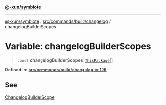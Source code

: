 [**@-xun/symbiote**](../../../../../README.md)

***

[@-xun/symbiote](../../../../../README.md) / [src/commands/build/changelog](../README.md) / changelogBuilderScopes

# Variable: changelogBuilderScopes

> `const` **changelogBuilderScopes**: [`ThisPackage`](../../../../configure/enumerations/ThisPackageGlobalScope.md#thispackage)[]

Defined in: [src/commands/build/changelog.ts:125](https://github.com/Xunnamius/symbiote/blob/eabdf496b63a01bba079125634c7ec566eb20891/src/commands/build/changelog.ts#L125)

## See

[ChangelogBuilderScope](../../../../configure/enumerations/ThisPackageGlobalScope.md)
